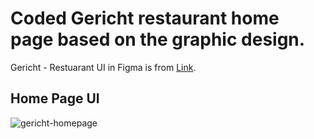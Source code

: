 # Coded Gericht restaurant home page based on the graphic design.

Gericht - Restuarant UI in Figma is from [Link](https://ui8.net/iqonicdesign/products/gericht-restaurant-website-ui-in-figma).

## Home Page UI

![gericht-homepage](https://user-images.githubusercontent.com/45161412/154040874-dd4c2463-b677-446a-ab25-fc0530cacc2f.png)
